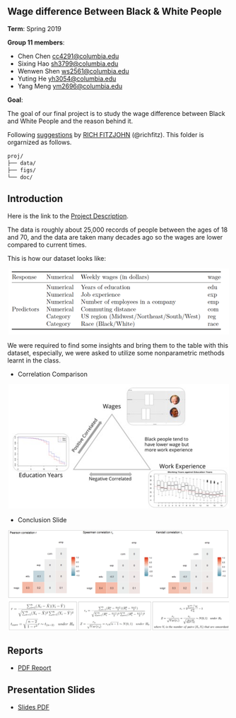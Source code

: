 ## Wage difference Between Black & White People

**Term**: Spring 2019

**Group 11 members**:

* Chen Chen cc4291@columbia.edu
* Sixing Hao sh3799@columbia.edu
* Wenwen Shen ws2561@columbia.edu
* Yuting He yh3054@columbia.edu
* Yang Meng ym2696@columbia.edu
	
**Goal**: 

The goal of our final project is to study the wage difference between Black and White People and the reason behind it.

Following [suggestions](http://nicercode.github.io/blog/2013-04-05-projects/) by [RICH FITZJOHN](http://nicercode.github.io/about/#Team) (@richfitz). This folder is orgarnized as follows.

```
proj/
├── data/
├── figs/
└── doc/
```

## Introduction

Here is the link to the [Project Description](doc/project_instruction.pdf).

The data is roughly about 25,000 records of people between the ages of 18 and 70, and the data are taken many decades ago so the wages are lower compared to current times.

This is how our dataset looks like:

<p align="center">
  <img width="500" src="figs/data_str.png">
</p>


We were required to find some insights and bring them to the table with this dataset, especially, we were asked to utilize some nonparametric methods learnt in the class.

* Correlation Comparison
<p align="center">
<img src="figs/conclusion.jpg" alt="" width="500"/>
</p>

* Conclusion Slide
<p align="center">
<img src="figs/corr.jpg" alt="" width="500"/>
</p>

## Reports

* [PDF Report](doc/Group11.pdf)

## Presentation Slides

* [Slides PDF](doc/slides.pdf)
